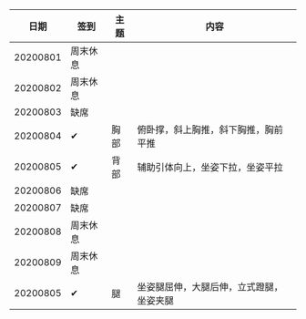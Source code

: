 |日期|签到|主题|内容|
|----|----|----|----|
20200801|周末休息|||
20200802|周末休息|||
20200803|缺席|||
20200804|✔|胸部|俯卧撑，斜上胸推，斜下胸推，胸前平推|
20200805|✔|背部|辅助引体向上，坐姿下拉，坐姿平拉|
20200806|缺席|||
20200807|缺席|||
20200808|周末休息|||
20200809|周末休息|||
20200805|✔|腿|坐姿腿屈伸，大腿后伸，立式蹬腿，坐姿夹腿|

